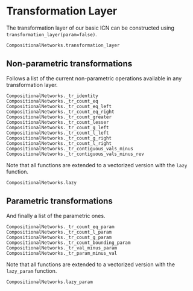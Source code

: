 # Transformation Layer

The transformation layer of our basic ICN can be constructed using `transformation_layer(param=false)`.


```@docs
CompositionalNetworks.transformation_layer
```

## Non-parametric transformations

Follows a list of the current non-parametric operations available in any transformation layer.

```@docs
CompositionalNetworks._tr_identity
CompositionalNetworks._tr_count_eq
CompositionalNetworks._tr_count_eq_left
CompositionalNetworks._tr_count_eq_right
CompositionalNetworks._tr_count_greater
CompositionalNetworks._tr_count_lesser
CompositionalNetworks._tr_count_g_left
CompositionalNetworks._tr_count_l_left
CompositionalNetworks._tr_count_g_right
CompositionalNetworks._tr_count_l_right
CompositionalNetworks._tr_contiguous_vals_minus
CompositionalNetworks._tr_contiguous_vals_minus_rev
```

Note that all functions are extended to a vectorized version with the `lazy` function.

```@docs
CompositionalNetworks.lazy
```

## Parametric transformations

And finally a list of the parametric ones.

```@docs
CompositionalNetworks._tr_count_eq_param
CompositionalNetworks._tr_count_l_param
CompositionalNetworks._tr_count_g_param
CompositionalNetworks._tr_count_bounding_param
CompositionalNetworks._tr_val_minus_param
CompositionalNetworks._tr_param_minus_val
```

Note that all functions are extended to a vectorized version with the `lazy_param` function.

```@docs
CompositionalNetworks.lazy_param
```